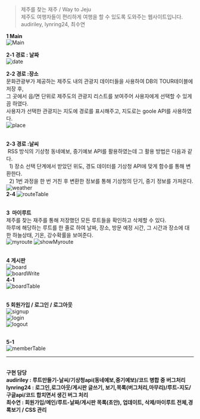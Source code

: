 ﻿>제주를 찾는 재주 / Way to Jeju <br>
>제주도 여행자들이 편리하게 여행을 할 수 있도록 도와주는 웹사이트입니다. <br>
>audiriley, lynring24, 최수연

<b>1 Main</b><br>
![Main](./capture/main.gif)<br>

<b>2-1 경로 : 날짜</b><br>
![date](./capture/date.png) <br>

<b>2-2 경로 :장소</b><br>
문화관광부가 제공하는 제주도 내의 관광지 데이터들을 사용하여 DB의 TOUR테이블에 저장 후,<br>
그 곳에서 읍/면 단위로 제주도의 관광지 리스트를 보여주어 사용자에게 선택할 수 있게끔 하였다.<br>
사용자가 선택한 관광지는 지도에 경로를 표시해주고, 지도로는 goole API를 사용하였다.<br>
![place](./capture/map.PNG)
 <br><br>

<b>2-3 경로 :날씨</b><br>
  RSS 방식의 기상청 동네예보, 중기예보 API를 활용하였는데 그 활용 방법은 다음과 같다.<br>
  &nbsp;&nbsp;1) 장소 선택 단계에서 받았던 위도, 경도 데이터를 기상청 API에 맞게 함수를 통해 변환한다.<br>
  &nbsp;&nbsp;2) 1번 과정을 한 번 거친 후 변환한 정보를 통해 기상청의 단기, 중기 정보를 가져온다.
![weather](./capture/showWeather.PNG) <br>
<b>2-4 </b>
![routeTable](./capture/routeTable.PNG) <br><br>

<b>3  마이루트 </b><br>
제주를 찾는 재주를 통해 저장했던 모든 루트들을 확인하고 삭제할 수 있다.<br>
하루에 해당하는 루트를 한 줄로 하여 날짜, 장소, 방문 예정 시간, 그 시간과 장소에 대한 하늘상태, 기온, 강수확률을 보여준다. <br>
![myroute](./capture/myroute.PNG)
![showMyroute](./capture/showMyroute.PNG) <br><br>

<b>4 게시판</b><br>
![board](./capture/board.PNG)<br>
![boardWrite](./capture/boardWrite.PNG)<br>
<b>4-1</b><br>
![boardTable](./capture/boardTable.PNG) <br><br>

<b>5 회원가입 / 로그인 / 로그아웃</b><br>
![signup](./capture/signup.PNG)<br>
![login](./capture/login.PNG)<br>
![logout](./capture/logoutCheck.PNG) <br><br>

<b>5-1</b><br>
![memberTable](./capture/memberTable.PNG)<br>
<hr>
<br>
<strong>구현 담당<strong><br>
<b>audiriley</b> : 루트만들기-날씨/기상청api(동네예보,중기예보)/코드 병합 중 버그처리 <br>
<b>lynring24</b> :  로그인,로그아웃/게시판 글쓰기, 보기,목록(버그처리,마무리)/루트-지도/구글api/코드 합치면서 생긴 버그 처리<br>
<b>최수연</b> : 회원가입/메인/루트-날짜/게시판 목록(초안), 업데이트, 삭제/마이루트 전체,경록보기 / CSS 관리


